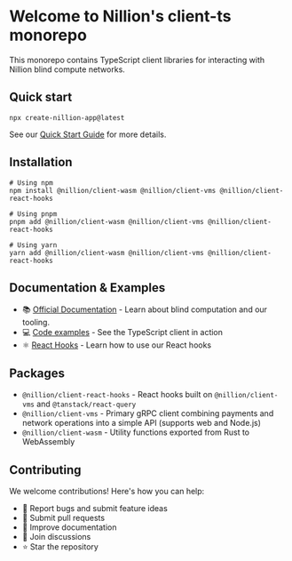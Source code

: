 # Welcome to Nillion's client-ts monorepo

This monorepo contains TypeScript client libraries for interacting with Nillion blind compute networks.

## Quick start

```shell
npx create-nillion-app@latest
```

See our [Quick Start Guide](https://docs.nillion.com/quickstart-install) for more details.

## Installation

```shell
# Using npm
npm install @nillion/client-wasm @nillion/client-vms @nillion/client-react-hooks
```

```shell
# Using pnpm
pnpm add @nillion/client-wasm @nillion/client-vms @nillion/client-react-hooks
```

```shell
# Using yarn
yarn add @nillion/client-wasm @nillion/client-vms @nillion/client-react-hooks
```

## Documentation & Examples

- 📚 [Official Documentation](https://docs.nillion.com/) - Learn about blind computation and our tooling.
- 💻 [Code examples](./client-vms/tests/) - See the TypeScript client in action
- ⚛️ [React Hooks](./client-react-hooks/) - Learn how to use our React hooks

## Packages

- `@nillion/client-react-hooks` - React hooks built on `@nillion/client-vms` and `@tanstack/react-query`
- `@nillion/client-vms` - Primary gRPC client combining payments and network operations into a simple API (supports web
  and Node.js)
- `@nillion/client-wasm` - Utility functions exported from Rust to WebAssembly

## Contributing

We welcome contributions! Here's how you can help:

- 🐛 Report bugs and submit feature ideas
- 🔧 Submit pull requests
- 📖 Improve documentation
- 💬 Join discussions
- ⭐ Star the repository
